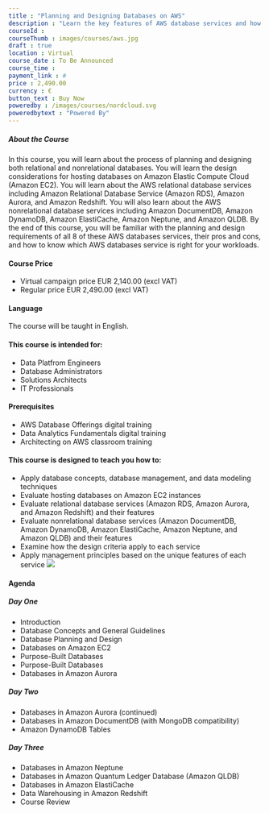 ```yaml
---
title : "Planning and Designing Databases on AWS"
description : "Learn the key features of AWS database services and how to choose the appropriate service to meet your application’s needs and requirements. Test your new skills and knowledge through a variety of practical exercises. This course will be delivered through a mix of instructor-led training (ILT) and hands-on labs."
courseId : 
courseThumb : images/courses/aws.jpg
draft : true
location : Virtual
course_date : To Be Announced
course_time : 
payment_link : #
price : 2,490.00
currency : €
button_text : Buy Now 
poweredby : /images/courses/nordcloud.svg
poweredbytext : "Powered By"
---
```



##### About the Course

In this course, you will learn about the process of planning and designing both relational and nonrelational databases. You will learn the design considerations for hosting databases on Amazon Elastic Compute Cloud (Amazon EC2). You will learn about the AWS relational database services including Amazon Relational Database Service (Amazon RDS), Amazon Aurora, and Amazon Redshift. You will also learn about the AWS nonrelational database services including Amazon DocumentDB, Amazon DynamoDB, Amazon ElastiCache, Amazon Neptune, and Amazon QLDB. By the end of this course, you will be familiar with the planning and design requirements of all 8 of these AWS databases services, their pros and cons, and how to know which AWS databases service is right for your workloads.

#### Course Price 

* Virtual campaign price EUR 2,140.00 (excl VAT)
* Regular price EUR 2,490.00 (excl VAT)

#### Language

The course will be taught in English.

#### This course is intended for:

* Data Platfrom Engineers
* Database Administrators
* Solutions Architects
* IT Professionals

#### Prerequisites

* AWS Database Offerings digital training
* Data Analytics Fundamentals digital training
* Architecting on AWS classroom training

#### This course is designed to teach you how to:

* Apply database concepts, database management, and data modeling techniques
* Evaluate hosting databases on Amazon EC2 instances
* Evaluate relational database services (Amazon RDS, Amazon Aurora, and Amazon Redshift) and their features
* Evaluate nonrelational database services (Amazon DocumentDB, Amazon DynamoDB, Amazon ElastiCache, Amazon Neptune, and Amazon QLDB) and their features
* Examine how the design criteria apply to each service
* Apply management principles based on the unique features of each service
![](https://nordcloud.com/wp-content/uploads/2020/03/nordcloud_web_square-23-1.jpg#floatright)

#### Agenda

##### Day One

* Introduction
* Database Concepts and General Guidelines
* Database Planning and Design
* Databases on Amazon EC2
* Purpose-Built Databases
* Purpose-Built Databases
* Databases in Amazon Aurora

##### Day Two

* Databases in Amazon Aurora (continued)
* Databases in Amazon DocumentDB (with MongoDB compatibility)
* Amazon DynamoDB Tables

##### Day Three

* Databases in Amazon Neptune
* Databases in Amazon Quantum Ledger Database (Amazon QLDB)
* Databases in Amazon ElastiCache
* Data Warehousing in Amazon Redshift
* Course Review